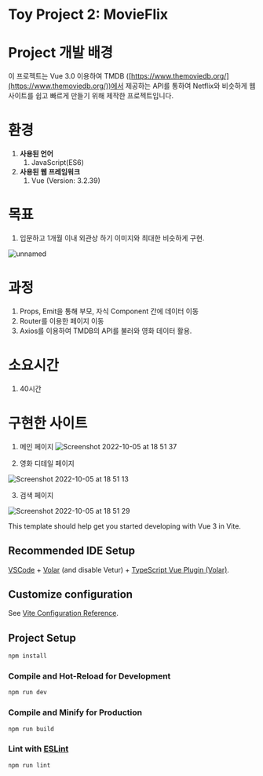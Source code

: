 # Toy Project 2: MovieFlix

# Project 개발 배경

이 프로젝트는 Vue 3.0 이용하여 TMDB ([https://www.themoviedb.org/](https://www.themoviedb.org/))에서 제공하는 API를 통하여 Netflix와 비슷하게 웹사이트를 쉽고 빠르게 만들기 위해 제작한 프로젝트입니다.

# 환경

1. **사용된 언어**
    1. JavaScript(ES6)
2. **사용된 웹 프레임워크**
    1. Vue (Version: 3.2.39)

# 목표

1. 입문하고 1개월 이내 외관상 하기 이미지와 최대한 비슷하게 구현.

![unnamed](https://user-images.githubusercontent.com/102448185/194033961-e6c65200-a739-4097-b5a2-389ae33ac3b8.jpg)


# 과정

1. Props, Emit을 통해 부모, 자식 Component 간에 데이터 이동
2. Router를 이용한 페이지 이동
3. Axios를 이용하여 TMDB의 API를 불러와 영화 데이터 활용.

# 소요시간

1. 40시간

# 구현한 사이트

1. 메인 페이지
![Screenshot 2022-10-05 at 18 51 37](https://user-images.githubusercontent.com/102448185/194033750-21766c9a-a341-4ffa-84ef-e40d103565e8.jpg)



2. 영화 디테일 페이지

![Screenshot 2022-10-05 at 18 51 13](https://user-images.githubusercontent.com/102448185/194033835-20a320dc-f6c0-435b-9815-94e9aed46cd5.jpg)


3. 검색 페이지

![Screenshot 2022-10-05 at 18 51 29](https://user-images.githubusercontent.com/102448185/194033874-bf389ba4-29e4-4ac2-9655-d68d69b4b42b.jpg)





This template should help get you started developing with Vue 3 in Vite.

## Recommended IDE Setup

[VSCode](https://code.visualstudio.com/) + [Volar](https://marketplace.visualstudio.com/items?itemName=Vue.volar) (and disable Vetur) + [TypeScript Vue Plugin (Volar)](https://marketplace.visualstudio.com/items?itemName=Vue.vscode-typescript-vue-plugin).

## Customize configuration

See [Vite Configuration Reference](https://vitejs.dev/config/).

## Project Setup

```sh
npm install
```

### Compile and Hot-Reload for Development

```sh
npm run dev
```

### Compile and Minify for Production

```sh
npm run build
```

### Lint with [ESLint](https://eslint.org/)

```sh
npm run lint
```

